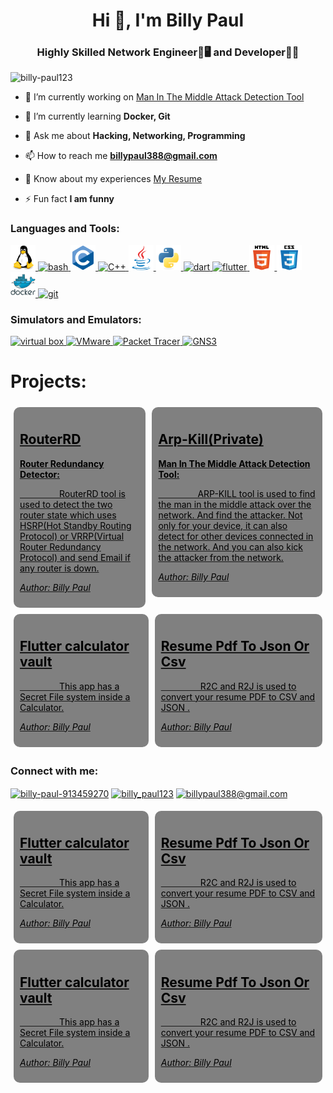 <link rel="stylesheet" href="https://cdn.jsdelivr.net/npm/bootstrap@4.0.0/dist/css/bootstrap.min.css" integrity="sha384-Gn5384xqQ1aoWXA+058RXPxPg6fy4IWvTNh0E263XmFcJlSAwiGgFAW/dAiS6JXm" crossorigin="anonymous">

 <h1 align="center">Hi 👋, I'm Billy Paul</h1>
<h3 align="center">Highly Skilled Network Engineer🔌🖥️ and Developer👨‍💻</h3>

<p align="left"> <img src="https://komarev.com/ghpvc/?username=billy-paul123&label=Profile%20views&color=0e75b6&style=flat" alt="billy-paul123" /> </p>
<!--
<p align="left"> <a href="https://github.com/ryo-ma/github-profile-trophy"><img src="https://github-profile-trophy.vercel.app/?username=billy-paul123" alt="billy-paul123" /></a> </p>
-->

- 🔭 I’m currently working on [Man In The Middle Attack Detection Tool](https://github.com/billy-paul1234/arp-kill)
  
- 🌱 I’m currently learning **Docker, Git**

- 💬 Ask me about **Hacking, Networking, Programming**

- 📫 How to reach me **billypaul388@gmail.com**

- 📄 Know about my experiences [My Resume](https://billypaul.tiiny.site/)

- ⚡ Fun fact **I am funny**

<h3 align="left">Languages and Tools:</h3>
<p align="left"> 
 <a href="https://www.linux.org/" target="_blank" rel="noreferrer"> <img src="https://raw.githubusercontent.com/devicons/devicon/master/icons/linux/linux-original.svg" alt="linux" width="40" height="40"/> </a> 
 <a href="https://www.gnu.org/software/bash/" target="_blank" rel="noreferrer"> <img src="https://github.com/billy-paul1234/billy-paul1234/assets/137751689/681a4e8a-70c6-4e5e-a18e-c03287389838" alt="bash" width="40" height="40"/> </a> <a href="https://www.cprogramming.com/" target="_blank" rel="noreferrer"> <img src="https://raw.githubusercontent.com/devicons/devicon/master/icons/c/c-original.svg" alt="c" width="40" height="40"/> </a>
  <a href="https://en.wikipedia.org/wiki/C%2B%2B" target="_blank" rel="noreferrer"> <img src="https://github.com/billy-paul1234/billy-paul1234/assets/137751689/0d836366-0f0e-48c0-bb15-967565a22ea7" alt="C++" width="40" height="40"/> </a>
  <a href="https://www.java.com" target="_blank" rel="noreferrer"> <img src="https://raw.githubusercontent.com/devicons/devicon/master/icons/java/java-original.svg" alt="java" width="40" height="40"/> </a>
  <a href="https://www.python.org" target="_blank" rel="noreferrer"> <img src="https://raw.githubusercontent.com/devicons/devicon/master/icons/python/python-original.svg" alt="python" width="40" height="40"/> </a> 
  <a href="https://en.wikipedia.org/wiki/Dart_(programming_language)" target="_blank" rel="noreferrer"> <img src="https://github.com/billy-paul1234/billy-paul1234/assets/137751689/bee67c42-f02e-4778-8d10-c0923db968fb" alt="dart" width="40" height="40"/> </a>
 <a href="https://en.wikipedia.org/wiki/Flutter_(software)" target="_blank" rel="noreferrer"> <img src="https://github.com/billy-paul1234/billy-paul1234/assets/137751689/18262145-382b-4dcc-98f9-28e155f4caa2" alt="flutter" width="40" height="40"/> </a>
 <a href="https://www.w3.org/html/" target="_blank" rel="noreferrer"> <img src="https://raw.githubusercontent.com/devicons/devicon/master/icons/html5/html5-original-wordmark.svg" alt="html5" width="40" height="40"/> </a> 
 <a href="https://www.w3schools.com/css/" target="_blank" rel="noreferrer"> <img src="https://raw.githubusercontent.com/devicons/devicon/master/icons/css3/css3-original-wordmark.svg" alt="css3" width="40" height="40"/> </a> <a href="https://www.docker.com/" target="_blank" rel="noreferrer"> <img src="https://raw.githubusercontent.com/devicons/devicon/master/icons/docker/docker-original-wordmark.svg" alt="docker" width="40" height="40"/> </a> <a href="https://git-scm.com/" target="_blank" rel="noreferrer"> <img src="https://www.vectorlogo.zone/logos/git-scm/git-scm-icon.svg" alt="git" width="40" height="40"/> </a>  

</p>

<h3 align="left">Simulators and Emulators:</h3>
<p align="left"> <a href="https://en.wikipedia.org/wiki/VirtualBox" target="_blank" rel="noreferrer"> 
<img src="https://upload.wikimedia.org/wikipedia/commons/d/d5/Virtualbox_logo.png" alt="virtual box" width="40" height="40"/> </a> 
<a href="https://en.wikipedia.org/wiki/VMware_Workstation" target="_blank" rel="noreferrer"> 
<img src="https://upload.wikimedia.org/wikipedia/commons/5/5a/Vmware_workstation_16_icon.svg" alt="VMware" width="40" height="40"/> </a> 
<a href="https://en.wikipedia.org/wiki/Packet_Tracer" target="_blank" rel="noreferrer"> 
<img src="https://upload.wikimedia.org/wikipedia/en/d/dc/Cisco_Packet_Tracer_Icon.png" alt="Packet Tracer" width="40" height="40"/> </a>
 <a href="https://www.gns3.com/" target="_blank" rel="noreferrer">
  <img src="https://upload.wikimedia.org/wikipedia/commons/8/8f/GNS3_logo.png" alt="GNS3" width="40" height="40"/> </a> </p>

# Projects:

<div style="display: flex; justify-content: space-between; "> <a href="https://billy-paul1234.github.io/RouterRD/" target="_blank" rel="noreferrer">
    <div style="background-color: gray; padding: 10px;color: black; border-radius: 10px; flex: 1; margin: 5px;">
        <h2>RouterRD</h2>
        <b>Router Redundancy Detector:</b>
        <p>&nbsp;&nbsp;&nbsp;&nbsp;&nbsp;&nbsp;&nbsp;&nbsp;&nbsp;&nbsp;&nbsp;&nbsp;&nbsp;&nbsp;&nbsp;&nbsp;RouterRD tool is used to detect the two router state which uses HSRP(Hot Standby Routing Protocol) or VRRP(Virtual Router Redundancy Protocol) and send Email if any router is down.</p>
        <p><em>Author: Billy Paul</em></p>
    </div>
    </a>
     <a href="https://github.com/billy-paul1234/arp-kill" target="_blank" rel="noreferrer">
    <div style="background-color: gray;color: black; padding: 10px; border-radius: 10px; flex: 1; margin: 5px;">
        <h2>Arp-Kill(Private)</h2>
        <b>Man In The Middle Attack Detection Tool:</b>
        <p>&nbsp;&nbsp;&nbsp;&nbsp;&nbsp;&nbsp;&nbsp;&nbsp;&nbsp;&nbsp;&nbsp;&nbsp;&nbsp;&nbsp;&nbsp;&nbsp;ARP-KILL tool is used to find the man in the middle attack over the network. And find the attacker. Not only for your device, it can also detect for other devices connected in the network. And you can also kick the attacker from the network.</p>
        <p><em>Author: Billy Paul</em></p>
    </div>
    </a>



</div>

<div style="display: flex; justify-content: space-between; color: black;">
     <a href="https://billy-paul1234.github.io/flutter_calculator_vault/" target="_blank" rel="noreferrer">
    <div style="background-color: gray;color: black; padding: 10px; border-radius: 10px; flex: 1; margin: 5px;">
        <h2>Flutter calculator vault</h2>
        <p>&nbsp;&nbsp;&nbsp;&nbsp;&nbsp;&nbsp;&nbsp;&nbsp;&nbsp;&nbsp;&nbsp;&nbsp;&nbsp;&nbsp;&nbsp;&nbsp;This app has a Secret File system inside a Calculator.</p>
        <p><em>Author: Billy Paul</em></p>
    </div>
    </a>
     <a href="https://billy-paul1234.github.io/ResumePdfToJsonOrCsv/" target="_blank" rel="noreferrer">
        <div style="background-color: gray;color: black; padding: 10px; border-radius: 10px; flex: 1; margin: 5px;">
        <h2>Resume Pdf To Json Or Csv</h2>
        <b></b>
        <p>&nbsp;&nbsp;&nbsp;&nbsp;&nbsp;&nbsp;&nbsp;&nbsp;&nbsp;&nbsp;&nbsp;&nbsp;&nbsp;&nbsp;&nbsp;&nbsp;R2C and R2J is used to convert your resume PDF to CSV and JSON .</p>
        <p><em>Author: Billy Paul</em></p>
    </div>
    </a>
</div>

<h3 align="left">Connect with me:</h3>
<p align="left">
<a href="https://linkedin.com/in/billy-paul-913459270" target="blank"><img align="center" src="https://raw.githubusercontent.com/rahuldkjain/github-profile-readme-generator/master/src/images/icons/Social/linked-in-alt.svg" alt="billy-paul-913459270" height="30" width="40" /></a>
<a href="https://www.leetcode.com/billy_paul123" target="blank"><img align="center" src="https://raw.githubusercontent.com/rahuldkjain/github-profile-readme-generator/master/src/images/icons/Social/leet-code.svg" alt="billy_paul123" height="30" width="40" /></a>
<a href="mailto:billypaul388@gmail.com" target="blank"><img align="center" src="https://upload.wikimedia.org/wikipedia/commons/7/7e/Gmail_icon_%282020%29.svg" alt="billypaul388@gmail.com" height="30" width="40" /></a>
</p>



<div class="row no-gutters" style="display: flex; justify-content: space-between; color: black;">
  <div class="col-sm-2 col-md-2">
        <a href="https://billy-paul1234.github.io/flutter_calculator_vault/" target="_blank" rel="noreferrer">
    <div style="background-color: gray;color: black; padding: 10px; border-radius: 10px; flex: 1; margin: 5px;">
        <h2>Flutter calculator vault</h2>
        <p>&nbsp;&nbsp;&nbsp;&nbsp;&nbsp;&nbsp;&nbsp;&nbsp;&nbsp;&nbsp;&nbsp;&nbsp;&nbsp;&nbsp;&nbsp;&nbsp;This app has a Secret File system inside a Calculator.</p>
        <p><em>Author: Billy Paul</em></p>
    </div>
    </a>
  </div>
  <div class="col-sm-2 col-md-3">
        <a href="https://billy-paul1234.github.io/ResumePdfToJsonOrCsv/" target="_blank" rel="noreferrer">
        <div style="background-color: gray;color: black; padding: 10px; border-radius: 10px; flex: 1; margin: 5px;">
        <h2>Resume Pdf To Json Or Csv</h2>
        <b></b>
        <p>&nbsp;&nbsp;&nbsp;&nbsp;&nbsp;&nbsp;&nbsp;&nbsp;&nbsp;&nbsp;&nbsp;&nbsp;&nbsp;&nbsp;&nbsp;&nbsp;R2C and R2J is used to convert your resume PDF to CSV and JSON .</p>
        <p><em>Author: Billy Paul</em></p>
    </div>
    </a>
  </div>
</div>
<div class="row no-gutters" style="display: flex; justify-content: space-between; color: black;">
  <div class="col-sm-2 col-md-2">
        <a href="https://billy-paul1234.github.io/flutter_calculator_vault/" target="_blank" rel="noreferrer">
    <div style="background-color: gray;color: black; padding: 10px; border-radius: 10px; flex: 1; margin: 5px;">
        <h2>Flutter calculator vault</h2>
        <p>&nbsp;&nbsp;&nbsp;&nbsp;&nbsp;&nbsp;&nbsp;&nbsp;&nbsp;&nbsp;&nbsp;&nbsp;&nbsp;&nbsp;&nbsp;&nbsp;This app has a Secret File system inside a Calculator.</p>
        <p><em>Author: Billy Paul</em></p>
    </div>
    </a>
  </div>
  <div class="col-sm-2 col-md-3">
        <a href="https://billy-paul1234.github.io/ResumePdfToJsonOrCsv/" target="_blank" rel="noreferrer">
        <div style="background-color: gray;color: black; padding: 10px; border-radius: 10px; flex: 1; margin: 5px;">
        <h2>Resume Pdf To Json Or Csv</h2>
        <b></b>
        <p>&nbsp;&nbsp;&nbsp;&nbsp;&nbsp;&nbsp;&nbsp;&nbsp;&nbsp;&nbsp;&nbsp;&nbsp;&nbsp;&nbsp;&nbsp;&nbsp;R2C and R2J is used to convert your resume PDF to CSV and JSON .</p>
        <p><em>Author: Billy Paul</em></p>
    </div>
    </a>
  </div>
</div>


